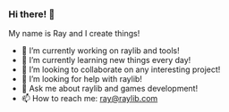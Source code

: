 ### Hi there! 👋

My name is Ray and I create things!

- 🔭 I’m currently working on raylib and tools!
- 🌱 I’m currently learning new things every day!
- 👯 I’m looking to collaborate on any interesting project!
- 🤔 I’m looking for help with raylib!
- 💬 Ask me about raylib and games development!
- 📫 How to reach me: ray@raylib.com
